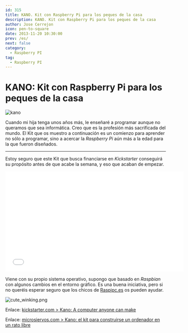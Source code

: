 ```yaml
---
id: 315
title: KANO. Kit con Raspberry Pi para los peques de la casa
description: KANO. Kit con Raspberry Pi para los peques de la casa
author: Jose Cerrejon
icon: pen-to-square
date: 2013-11-20 10:30:00
prev: /es/
next: false
category:
  - Raspberry PI
tag:
  - Raspberry PI
---
```


# KANO: Kit con Raspberry Pi para los peques de la casa

![kano](/images/2013/11/kano.jpg)

Cuando mi hija tenga unos años más, le enseñaré a programar aunque no queramos que sea informática. Creo que es la profesión más sacrificada del mundo. El Kit que os muestro a continuación es un comienzo para aprender no sólo a programar, sino a acercar la *Raspberry Pi* aún más a la edad para la que fueron diseñados.

- - -
Estoy seguro que este Kit que busca financiarse en *Kickstarter* conseguirá su propósito antes de que acabe la semana, y eso que acaban de empezar.

<iframe width="560" height="315" src="//www.youtube.com/embed/iNc6NRX2JG4" frameborder="0" allowfullscreen></iframe>

Viene con su propio sistema operativo, supongo que basado en *Raspbian* con algunos cambios en el entorno gráfico. Es una buena iniciativa, pero si no queréis esperar seguro que los chicos de [Raspipc.es](http://www.raspipc.es/public/home/index.php?ver=tienda&accion=verArticulo&idProducto=1032) os pueden ayudar.

![cute_winking.png](/css/sm/cute_winking.png)

Enlace: [kickstarter.com > Kano: A computer anyone can make](http://www.kickstarter.com/projects/alexklein/kano-a-computer-anyone-can-make)

Enlace: [microsiervos.com > Kano: el kit para construirse un ordenador en un rato libre](http://www.microsiervos.com/archivo/ordenadores/kano-kit-ordenador.html)